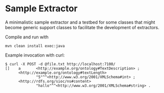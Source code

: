 # Sample Extractor

A minimalistic sample extractor and a testbed for some classes that might become
generic support classes to facilitate the development of extractors.

Compile and run with

    mvn clean install exec:java

Example invocation with curl:


    $ curl -X POST -d @file.txt http://localhost:7100/
    []    a       <http://example.org/ontology#TextDescription> ;
          <http://example.org/ontology#textLength>
                  "5"^^<http://www.w3.org/2001/XMLSchema#int> ;
          <http://rdfs.org/sioc/ns#content>
                  "hallo"^^<http://www.w3.org/2001/XMLSchema#string> .

